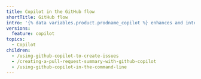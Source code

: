 ```yaml
---
title: Copilot in the GitHub flow
shortTitle: GitHub flow
intro: '{% data variables.product.prodname_copilot %} enhances and integrates with many different {% data variables.product.github %} features.'
versions:
  feature: copilot
topics:
  - Copilot
children:
  - /using-github-copilot-to-create-issues
  - /creating-a-pull-request-summary-with-github-copilot
  - /using-github-copilot-in-the-command-line
---
```


